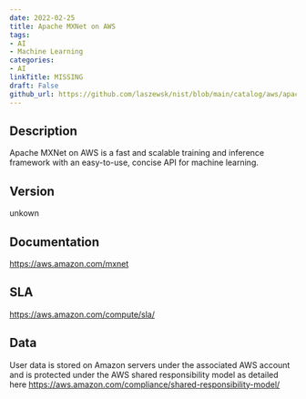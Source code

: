 ```yaml
---
date: 2022-02-25
title: Apache MXNet on AWS
tags: 
- AI
- Machine Learning
categories: 
- AI
linkTitle: MISSING
draft: False         
github_url: https://github.com/laszewsk/nist/blob/main/catalog/aws/apache-mxnet-on-aws.yaml
---
```


## Description

Apache MXNet on AWS is a fast and scalable training and inference framework with an easy-to-use, concise API for machine learning.

## Version

unkown

## Documentation

https://aws.amazon.com/mxnet

## SLA

https://aws.amazon.com/compute/sla/

## Data

User data is stored on Amazon servers under the associated AWS account and is protected under the AWS shared responsibility model as detailed here https://aws.amazon.com/compliance/shared-responsibility-model/
